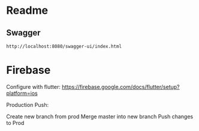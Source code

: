 # Readme

## Swagger

    http://localhost:8080/swagger-ui/index.html

# Firebase

Configure with flutter: https://firebase.google.com/docs/flutter/setup?platform=ios



Production Push:

Create new branch from prod
Merge master into new branch
Push changes to Prod